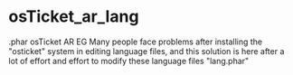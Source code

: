 # osTicket_ar_lang
.phar osTicket AR EG 
Many people face problems after installing the "osticket" system in editing language files, and this solution is here after a lot of effort and effort to modify these language files "lang.phar"
